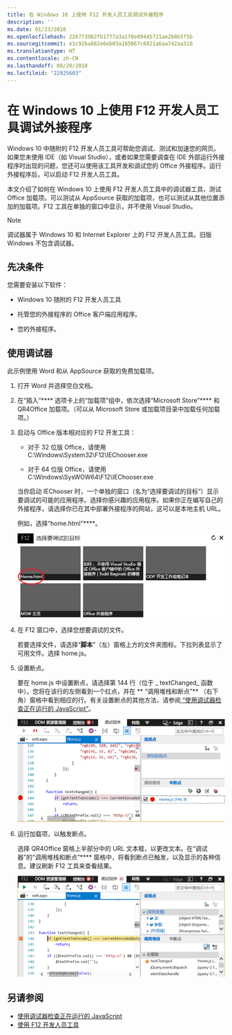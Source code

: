 ```yaml
---
title: 在 Windows 10 上使用 F12 开发人员工具调试外接程序
description: ''
ms.date: 01/23/2018
ms.openlocfilehash: 226773962fb1777a3a1f0e09445721ae2b8b5f5b
ms.sourcegitcommit: e1c92ba882e6eb03a165867c6021a6aa742aa310
ms.translationtype: HT
ms.contentlocale: zh-CN
ms.lasthandoff: 08/20/2018
ms.locfileid: "22925603"
---
```

# <a name="debug-add-ins-using-f12-developer-tools-on-windows-10"></a>在 Windows 10 上使用 F12 开发人员工具调试外接程序

Windows 10 中随附的 F12 开发人员工具可帮助您调试、测试和加速您的网页。如果您未使用 IDE（如 Visual Studio），或者如果您需要调查在 IDE 外部运行外接程序时出现的问题，您还可以使用该工具开发和调试您的 Office 外接程序。运行外接程序后，可以启动 F12 开发人员工具。

本文介绍了如何在 Windows 10 上使用 F12 开发人员工具中的调试器工具，测试 Office 加载项。可以测试从 AppSource 获取的加载项，也可以测试从其他位置添加的加载项。F12 工具在单独的窗口中显示，并不使用 Visual Studio。

> [!NOTE]
> 调试器属于 Windows 10 和 Internet Explorer 上的 F12 开发人员工具。旧版 Windows 不包含调试器。 

## <a name="prerequisites"></a>先决条件

您需要安装以下软件：

- Windows 10 随附的 F12 开发人员工具 
    
- 托管您的外接程序的 Office 客户端应用程序。 
    
- 您的外接程序。 

## <a name="using-the-debugger"></a>使用调试器

此示例使用 Word 和从 AppSource 获取的免费加载项。

1. 打开 Word 并选择空白文档。 
    
2. 在“插入”**** 选项卡上的“加载项”组中，依次选择“Microsoft Store”**** 和 QR4Office 加载项。（可以从 Microsoft Store 或加载项目录中加载任何加载项。）
    
3. 启动与 Office 版本相对应的 F12 开发工具：
    
   - 对于 32 位版 Office，请使用 C:\Windows\System32\F12\IEChooser.exe
    
   - 对于 64 位版 Office，请使用 C:\Windows\SysWOW64\F12\IEChooser.exe
    
   当你启动 IEChooser 时，一个单独的窗口（名为“选择要调试的目标”）显示要调试的可能的应用程序。选择你感兴趣的应用程序。如果你正在编写自己的外接程序，请选择你已在其中部署外接程序的网站，这可以是本地主机 URL。 
    
   例如，选择“home.html”****。 
    
   ![IEChooser 屏幕，指向气泡加载项](../images/choose-target-to-debug.png)

4. 在 F12 窗口中，选择您想要调试的文件。
    
   若要选择文件，请选择“**脚本**”（左）窗格上方的文件夹图标。下拉列表显示了可用文件。选择 home.js。
    
5. 设置断点。
    
   要在 home.js 中设置断点，请选择第 144 行（位于 _ textChanged_  函数中）。您将在该行的左侧看到一个红点，并在 ** “调用堆栈和断点”** （右下角）窗格中看到相应的行。有关设置断点的其他方法，请参阅[ “使用调试器检查正在运行的 JavaScript”](https://docs.microsoft.com/previous-versions/windows/internet-explorer/ie-developer/samples/dn255007(v=vs.85))。 
    
   ![断点位于 home.js 文件中的调试程序](../images/debugger-home-js-02.png)

6. 运行加载项，以触发断点。
    
   选择 QR4Office 窗格上半部分中的 URL 文本框，以更改文本。在“调试器”的“调用堆栈和断点”**** 窗格中，将看到断点已触发，以及显示的各种信息。建议刷新 F12 工具来查看结果。
    
   ![调试器，包含已触发的断点生成的结果](../images/debugger-home-js-01.png)


## <a name="see-also"></a>另请参阅

- [使用调试器检查正在运行的 JavaScript](https://docs.microsoft.com/previous-versions/windows/internet-explorer/ie-developer/samples/dn255007(v=vs.85))
- [使用 F12 开发人员工具](https://docs.microsoft.com/previous-versions/windows/internet-explorer/ie-developer/samples/bg182326(v=vs.85))
    
